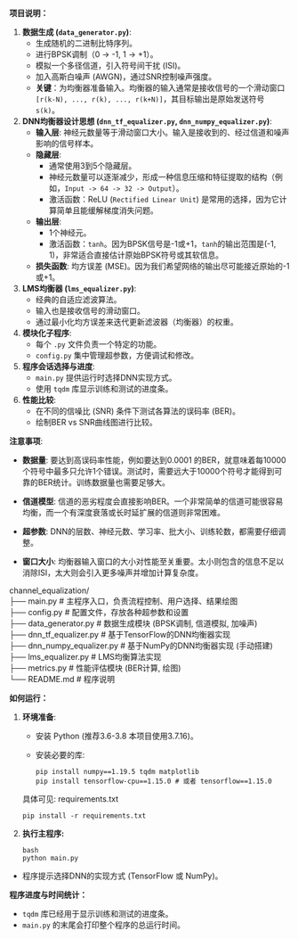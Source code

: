 **项目说明：**

1. **数据生成 (`data_generator.py`)**:
   - 生成随机的二进制比特序列。
   - 进行BPSK调制（0 -> -1, 1 -> +1）。
   - 模拟一个多径信道，引入符号间干扰 (ISI)。
   - 加入高斯白噪声 (AWGN)，通过SNR控制噪声强度。
   - **关键**：为均衡器准备输入。均衡器的输入通常是接收信号的一个滑动窗口 `[r(k-N), ..., r(k), ..., r(k+N)]`，其目标输出是原始发送符号 `s(k)`。
2. **DNN均衡器设计思想 (`dnn_tf_equalizer.py`, `dnn_numpy_equalizer.py`)**:
   - **输入层**: 神经元数量等于滑动窗口大小。输入是接收到的、经过信道和噪声影响的信号样本。
   - **隐藏层**:
     - 通常使用3到5个隐藏层。
     - 神经元数量可以逐渐减少，形成一种信息压缩和特征提取的结构（例如，`Input -> 64 -> 32 -> Output`）。
     - 激活函数：ReLU (`Rectified Linear Unit`) 是常用的选择，因为它计算简单且能缓解梯度消失问题。
   - **输出层**:
     - 1个神经元。
     - 激活函数：`tanh`。因为BPSK信号是-1或+1，`tanh`的输出范围是(-1, 1)，非常适合直接估计原始BPSK符号或其软信息。
   - **损失函数**: 均方误差 (MSE)。因为我们希望网络的输出尽可能接近原始的-1或+1。
3. **LMS均衡器 (`lms_equalizer.py`)**:
   - 经典的自适应滤波算法。
   - 输入也是接收信号的滑动窗口。
   - 通过最小化均方误差来迭代更新滤波器（均衡器）的权重。
4. **模块化子程序**:
   - 每个 `.py` 文件负责一个特定的功能。
   - `config.py` 集中管理超参数，方便调试和修改。
5. **程序会话选择与进度**:
   - `main.py` 提供运行时选择DNN实现方式。
   - 使用 `tqdm` 库显示训练和测试的进度条。
6. **性能比较**:
   - 在不同的信噪比 (SNR) 条件下测试各算法的误码率 (BER)。
   - 绘制BER vs SNR曲线图进行比较。

**注意事项**:

- **数据量**: 要达到高误码率性能，例如要达到0.0001 的BER，就意味着每10000个符号中最多只允许1个错误。测试时，需要远大于10000个符号才能得到可靠的BER统计。训练数据量也需要足够大。

- **信道模型**: 信道的恶劣程度会直接影响BER。一个非常简单的信道可能很容易均衡，而一个有深度衰落或长时延扩展的信道则非常困难。

- **超参数**: DNN的层数、神经元数、学习率、批大小、训练轮数，都需要仔细调整。

- **窗口大小**: 均衡器输入窗口的大小对性能至关重要。太小则包含的信息不足以消除ISI，太大则会引入更多噪声并增加计算复杂度。

channel_equalization/<br>
├── main.py                     # 主程序入口，负责流程控制、用户选择、结果绘图<br>
├── config.py                   # 配置文件，存放各种超参数和设置<br>
├── data_generator.py           # 数据生成模块 (BPSK调制, 信道模拟, 加噪声)<br>
├── dnn_tf_equalizer.py         # 基于TensorFlow的DNN均衡器实现<br>
├── dnn_numpy_equalizer.py      # 基于NumPy的DNN均衡器实现 (手动搭建)<br>
├── lms_equalizer.py            # LMS均衡算法实现<br>
├── metrics.py                  # 性能评估模块 (BER计算, 绘图)<br>
└── README.md                   # 程序说明 

  **如何运行：**

  1. **环境准备**:

     - 安装 Python (推荐3.6-3.8  本项目使用3.7.16)。

     - 安装必要的库:

       ```
       pip install numpy==1.19.5 tqdm matplotlib
       pip install tensorflow-cpu==1.15.0 # 或者 tensorflow==1.15.0 
       ```
       
      具体可见: requirements.txt

       ```
       pip install -r requirements.txt 
       ```
       
  2. **执行主程序:**

       ```
       bash 
       python main.py
       ```

  - 程序提示选择DNN的实现方式 (TensorFlow 或 NumPy)。

  **程序进度与时间统计：**

  - `tqdm` 库已经用于显示训练和测试的进度条。
  - `main.py` 的末尾会打印整个程序的总运行时间。


